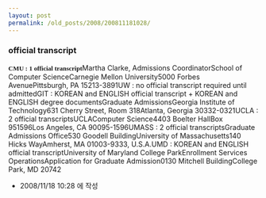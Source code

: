 ```yaml
---
layout: post
permalink: /old_posts/2008/200811181028/
---
```


### official transcript

<font size="2" style="font-family: '돋움','Dotum';"><b>CMU : 1 official transcript</b></font>Martha Clarke, Admissions CoordinatorSchool of Computer ScienceCarnegie Mellon University5000 Forbes AvenuePittsburgh, PA 15213-3891UW : no official transcript required until admittedGIT : KOREAN and ENGLISH official transcript + KOREAN and ENGLISH degree documentsGraduate AdmissionsGeorgia Institute of Technology631 Cherry Street, Room 318Atlanta, Georgia 30332-0321UCLA : 2 official transcriptsUCLAComputer Science4403 Boelter HallBox 951596Los Angeles, CA 90095-1596UMASS : 2 official transcriptsGraduate Admissions Office530 Goodell BuildingUniversity of Massachusetts140 Hicks WayAmherst, MA 01003-9333, U.S.A.UMD : KOREAN and ENGLISH official transcriptUniversity of Maryland College ParkEnrollment Services OperationsApplication for Graduate Admission0130 Mitchell BuildingCollege Park, MD 20742



- 2008/11/18 10:28 에 작성